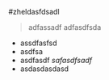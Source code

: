 #zheldasfdsadl
>adfassadf
>adfasdfsda
- assdfasfsd
- asdfsa 
- asdfasdf *safasdfsadf*
- asdasdasdasd
